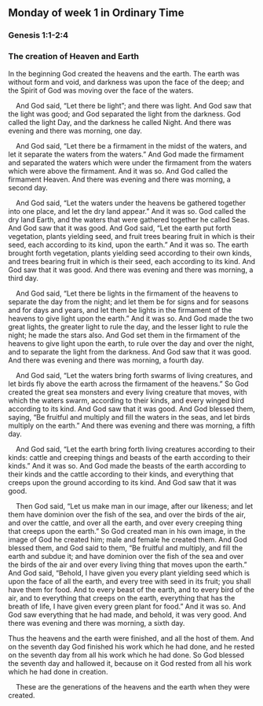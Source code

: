 ## Monday of week 1 in Ordinary Time

### Genesis 1:1-2:4

### The creation of Heaven and Earth

In the beginning God created the heavens and the earth. The earth was without form and void, and darkness was upon the face of the deep; and the Spirit of God was moving over the face of the waters.

    And God said, “Let there be light”; and there was light. And God saw that the light was good; and God separated the light from the darkness. God called the light Day, and the darkness he called Night. And there was evening and there was morning, one day.

    And God said, “Let there be a firmament in the midst of the waters, and let it separate the waters from the waters.” And God made the firmament and separated the waters which were under the firmament from the waters which were above the firmament. And it was so. And God called the firmament Heaven. And there was evening and there was morning, a second day.

    And God said, “Let the waters under the heavens be gathered together into one place, and let the dry land appear.” And it was so. God called the dry land Earth, and the waters that were gathered together he called Seas. And God saw that it was good. And God said, “Let the earth put forth vegetation, plants yielding seed, and fruit trees bearing fruit in which is their seed, each according to its kind, upon the earth.” And it was so. The earth brought forth vegetation, plants yielding seed according to their own kinds, and trees bearing fruit in which is their seed, each according to its kind. And God saw that it was good. And there was evening and there was morning, a third day.

    And God said, “Let there be lights in the firmament of the heavens to separate the day from the night; and let them be for signs and for seasons and for days and years, and let them be lights in the firmament of the heavens to give light upon the earth.” And it was so. And God made the two great lights, the greater light to rule the day, and the lesser light to rule the night; he made the stars also. And God set them in the firmament of the heavens to give light upon the earth, to rule over the day and over the night, and to separate the light from the darkness. And God saw that it was good. And there was evening and there was morning, a fourth day.

    And God said, “Let the waters bring forth swarms of living creatures, and let birds fly above the earth across the firmament of the heavens.” So God created the great sea monsters and every living creature that moves, with which the waters swarm, according to their kinds, and every winged bird according to its kind. And God saw that it was good. And God blessed them, saying, “Be fruitful and multiply and fill the waters in the seas, and let birds multiply on the earth.” And there was evening and there was morning, a fifth day.

    And God said, “Let the earth bring forth living creatures according to their kinds: cattle and creeping things and beasts of the earth according to their kinds.” And it was so. And God made the beasts of the earth according to their kinds and the cattle according to their kinds, and everything that creeps upon the ground according to its kind. And God saw that it was good.

    Then God said, “Let us make man in our image, after our likeness; and let them have dominion over the fish of the sea, and over the birds of the air, and over the cattle, and over all the earth, and over every creeping thing that creeps upon the earth.” So God created man in his own image, in the image of God he created him; male and female he created them. And God blessed them, and God said to them, “Be fruitful and multiply, and fill the earth and subdue it; and have dominion over the fish of the sea and over the birds of the air and over every living thing that moves upon the earth.” And God said, “Behold, I have given you every plant yielding seed which is upon the face of all the earth, and every tree with seed in its fruit; you shall have them for food. And to every beast of the earth, and to every bird of the air, and to everything that creeps on the earth, everything that has the breath of life, I have given every green plant for food.” And it was so. And God saw everything that he had made, and behold, it was very good. And there was evening and there was morning, a sixth day.

Thus the heavens and the earth were finished, and all the host of them. And on the seventh day God finished his work which he had done, and he rested on the seventh day from all his work which he had done. So God blessed the seventh day and hallowed it, because on it God rested from all his work which he had done in creation.

    These are the generations of the heavens and the earth when they were created. 
